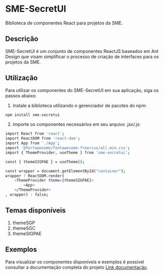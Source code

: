 # SME-SecretUI

Biblioteca de componentes React para projetos da SME.

## Descrição

SME-SecretUI é um conjunto de componentes ReactJS baseados em Ant Design que visam simplificar o processo de criação de interfaces para os projetos da SME.

## Utilização

Para utilizar os componentes do SME-SecretUI em sua aplicação, siga os passos abaixo:

1. Instale a biblioteca utilizando o gerenciador de pacotes do npm:

```bash
npm install sme-secretui
```

2. Importe os componentes necessários em seu arquivo .jsx/.js:

```bash
import React from 'react';
import ReactDOM from 'react-dom';
import App from './App';
import '@fortawesome/fontawesome-free/css/all.min.css';
import { ThemeProvider, useTheme } from 'sme-secretui';

const { themeSIGPAE } = useTheme();

const wrapper = document.getElementById("container");
wrapper ? ReactDOM.render(
    <ThemeProvider theme={themeSIGPAE}>
        <App>
    </ThemeProvider>
, wrapper) : false;
```

## Temas disponíveis

1. themeSGP
2. themeSGC
3. themeSIGPAE

## Exemplos

Para visualizar os componentes disponíveis e exemplos é possível consultar a documentação completa do projeto [Link documentação](https://sds-storybook.sme.prefeitura.sp.gov.br/?path=/docs/overview-design-system--intro-story).
